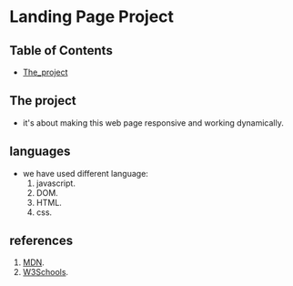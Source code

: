 # Landing Page Project

## Table of Contents


* [The_project](#the-project)

## The project

- it's about making this web page responsive and working dynamically.

## languages

- we have used different language:
    1. javascript.
    2. DOM.
    2. HTML.
    3. css.

## references

1. [MDN](https://developer.mozilla.org/en-US/).
2. [W3Schools](https://www.w3schools.com/).

